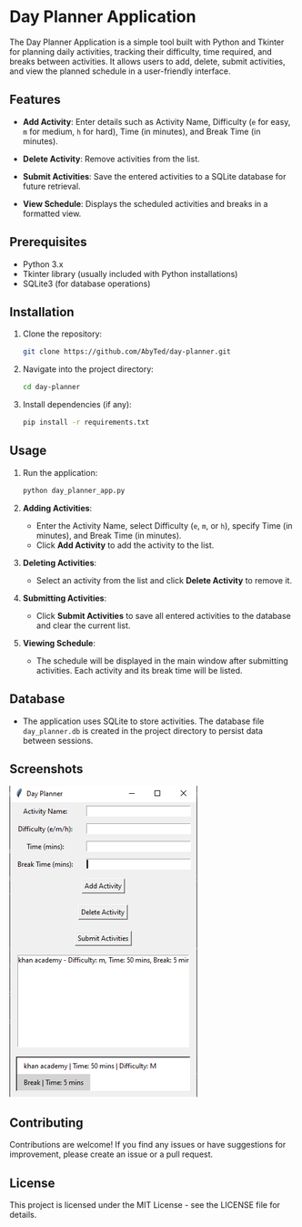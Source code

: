 # Day Planner Application

The Day Planner Application is a simple tool built with Python and Tkinter for planning daily activities, tracking their difficulty, time required, and breaks between activities. It allows users to add, delete, submit activities, and view the planned schedule in a user-friendly interface.

## Features

- **Add Activity**: Enter details such as Activity Name, Difficulty (`e` for easy, `m` for medium, `h` for hard), Time (in minutes), and Break Time (in minutes).
  
- **Delete Activity**: Remove activities from the list.
  
- **Submit Activities**: Save the entered activities to a SQLite database for future retrieval.

- **View Schedule**: Displays the scheduled activities and breaks in a formatted view.

## Prerequisites

- Python 3.x
- Tkinter library (usually included with Python installations)
- SQLite3 (for database operations)

## Installation

1. Clone the repository:

   ```bash
   git clone https://github.com/AbyTed/day-planner.git
   ```

2. Navigate into the project directory:

   ```bash
   cd day-planner
   ```

3. Install dependencies (if any):

   ```bash
   pip install -r requirements.txt
   ```

## Usage

1. Run the application:

   ```bash
   python day_planner_app.py
   ```

2. **Adding Activities**:
   - Enter the Activity Name, select Difficulty (`e`, `m`, or `h`), specify Time (in minutes), and Break Time (in minutes).
   - Click **Add Activity** to add the activity to the list.

3. **Deleting Activities**:
   - Select an activity from the list and click **Delete Activity** to remove it.

4. **Submitting Activities**:
   - Click **Submit Activities** to save all entered activities to the database and clear the current list.

5. **Viewing Schedule**:
   - The schedule will be displayed in the main window after submitting activities. Each activity and its break time will be listed.

## Database

- The application uses SQLite to store activities. The database file `day_planner.db` is created in the project directory to persist data between sessions.

## Screenshots

![Day Planner Screenshot](screenshots/day_planner_screenshot.png)

## Contributing

Contributions are welcome! If you find any issues or have suggestions for improvement, please create an issue or a pull request.

## License

This project is licensed under the MIT License - see the LICENSE file for details.

